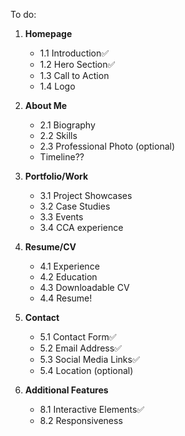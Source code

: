 To do:

1. **Homepage**
   - 1.1 Introduction✅
   - 1.2 Hero Section✅
   - 1.3 Call to Action
   - 1.4 Logo

2. **About Me**
   - 2.1 Biography
   - 2.2 Skills
   - 2.3 Professional Photo (optional)
   - Timeline??

3. **Portfolio/Work**
   - 3.1 Project Showcases
   - 3.2 Case Studies
   - 3.3 Events
   - 3.4 CCA experience

4. **Resume/CV**
   - 4.1 Experience
   - 4.2 Education
   - 4.3 Downloadable CV
   - 4.4 Resume!

5. **Contact**
   - 5.1 Contact Form✅
   - 5.2 Email Address✅
   - 5.3 Social Media Links✅
   - 5.4 Location (optional)

8. **Additional Features**
   - 8.1 Interactive Elements✅
   - 8.2 Responsiveness 
   



